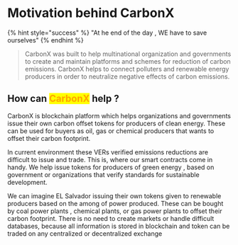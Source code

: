 # Motivation behind CarbonX



{% hint style="success" %}
"At he end of the day , WE have to save ourselves"
{% endhint %}



> CarbonX was built to help multinational organization and governments to create and maintain platforms and schemes for reduction of carbon emissions. CarbonX helps to connect polluters and renewable energy producers in order to neutralize negative effects of carbon emissions.
>
>

## How can <mark style="color:orange;">CarbonX</mark> help ?

&#x20;CarbonX is blockchain platform which helps organizations and governments issue their own carbon offset tokens for producers of clean energy. These can be used for buyers as oil, gas or chemical producers that wants to offset their carbon footprint.&#x20;

In current environment these VERs verified emissions reductions are difficult to issue and trade. This is, where our smart contracts come in handy. We help issue tokens for producers of green energy , based on government or organizations that verify standards for sustainable development.

We can imagine EL Salvador issuing their own tokens given to renewable producers based on the among of power produced. These can be bought by coal power plants , chemical plants, or gas power plants to offset their carbon footprint. There is no need to create markets or handle difficult databases, because all information is stored in blockchain and token can be traded on any centralized or decentralized exchange





##

